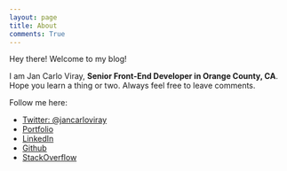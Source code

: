 ```yaml
---
layout: page
title: About
comments: True
---
```


<p class="message">Hey there! Welcome to my blog!</p>

I am Jan Carlo Viray, **Senior Front-End Developer in Orange County, CA**. Hope you learn a thing or two. Always feel free to leave comments.

Follow me here:

* [Twitter: @jancarloviray](http://twitter.com/jancarloviray)
* [Portfolio](http://jcviray.com)
* [LinkedIn](http://www.linkedin.com/in/jancarloviray)
* [Github](https://github.com/jancarloviray)
* [StackOverflow](http://stackoverflow.com/users/985895/jan-carlo-viray)
